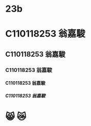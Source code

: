 # 23b
# C110118253 翁嘉駿
## C110118253 翁嘉駿
### C110118253 翁嘉駿
#### C110118253 翁嘉駿
##### C110118253 翁嘉駿

# 😸 😿
